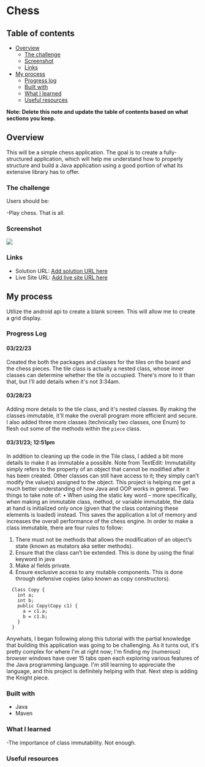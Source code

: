 # Chess

## Table of contents

- [Overview](#overview)
  - [The challenge](#the-challenge)
  - [Screenshot](#screenshot)
  - [Links](#links)
- [My process](#my-process)
  - [Progress log](#progress-log)
  - [Built with](#built-with)
  - [What I learned](#what-i-learned)
  - [Useful resources](#useful-resources)

**Note: Delete this note and update the table of contents based on what sections you keep.**

## Overview
This will be a simple chess application. The goal is to create a fully-structured application, which will help me understand how to properly structure and build a Java application using a good portion of what its extensive library has to offer.

### The challenge

Users should be:

-Play chess. That is all.

### Screenshot

![](./screenshot.jpg)


### Links

- Solution URL: [Add solution URL here](https://your-solution-url.com)
- Live Site URL: [Add live site URL here](https://your-live-site-url.com)

## My process
Utilize the android api to create a blank screen. This will allow me to create a grid display.

### Progress Log

#### 03/22/23
Created the both the packages and classes for the tiles on the board and the chess pieces. The tile class is actually a nested class, whose inner classes can determine whether the tile is occupied. There's more to it than that, but I'll add details when it's not 3:34am.

#### 03/28/23
Adding more details to the tile class, and it's nested classes. By making the classes immutable, it'll make the overall program more efficient and secure. I also added three more classes (technically two classes, one Enum) to flesh out some of the methods within the `piece` class. 

#### 03/31/23; 12:51pm
In addition to cleaning up the code in the Tile class, I added a bit more details to make it as immutable a possible.
Note from TextEdit:
Immutability simply refers to the property of an object that cannot be modified after it has been created. Other classes can still have access to it; they simply can’t modify the value(s) assigned to the object.
This project is helping me get a much better understanding of how Java and OOP works in general. Two things to take note of:
•	When using the static key word  – more specifically, when making an immutable class, method, or variable immutable, the data at hand is initialized only once (given that the class containing these elements is loaded) instead. This saves the application a lot of memory and increases the overall performance of the chess engine.
In order to make a class immutable, there are four rules to follow:
1.	There must not be methods that allows the modification of an object’s state (known as mutators aka setter methods).
2.	Ensure that the class can’t be extended. This is done by using the final keyword in java
3.	Make al fields private.
4.	Ensure exclusive access to any mutable components. This is done through defensive copies (also known as copy constructors).
~~~
  Class Copy {
    int a;
    int b;
    public Copy(Copy c1) {
      a = c1.a;
      b = c1.b;
    }
  }
~~~
Anywhats, I began following along this tutorial with the partial knowledge that building this application was going to be challenging. As it turns out, it's pretty complex for where I'm at right now; I'm finding my (numerous) browser windows have over 15 tabs open each exploring various features of the Java programming language. I'm still learning to appreciate the language, and this project is definitely helping with that. Next step is adding the Knight piece. 

### Built with

- Java
- Maven

### What I learned
-The importance of class immutability.
Not enough.

### Useful resources

